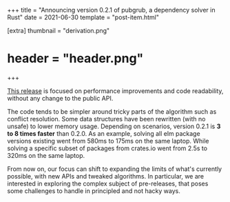 +++
title = "Announcing version 0.2.1 of pubgrub, a dependency solver in Rust"
date = 2021-06-30
template = "post-item.html"

[extra]
thumbnail = "derivation.png"
# header = "header.png"
+++

[This release](https://github.com/pubgrub-rs/pubgrub/releases/tag/v0.2.1) is focused on performance improvements and code readability, without any change to the public API.

<!-- more -->

The code tends to be simpler around tricky parts of the algorithm such as conflict resolution. Some data structures have been rewritten (with no unsafe) to lower memory usage. Depending on scenarios, version 0.2.1 is **3 to 8 times faster** than 0.2.0. As an example, solving all elm package versions existing went from 580ms to 175ms on the same laptop. While solving a specific subset of packages from crates.io went from 2.5s to 320ms on the same laptop.

From now on, our focus can shift to expanding the limits of what's currently possible, with new APIs and tweaked algorithms. In particular, we are interested in exploring the complex subject of pre-releases, that poses some challenges to handle in principled and not hacky ways.
